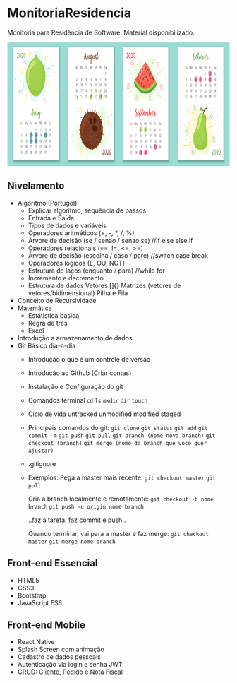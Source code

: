 # MonitoriaResidencia
Monitoria para Residência de Software. Material disponibilizado.

<p align='center'><img src="image/calendario.png" height="280" alt="calendar"></p>

## Nivelamento
* Algoritmo (Portugol)
  * Explicar algoritmo, sequência de passos
  * Entrada e Saída
  * Tipos de dados e variáveis
  * Operadores aritméticos (+, -, *, /, %)
  * Árvore de decisão (se / senao / senao se) //if else else if
  * Operadores relacionais (==, !=, <=, >=)
  * Árvore de decisão (escolha / caso / pare) //switch case break
  * Operadores lógicos (E, OU, NOT)
  * Estrutura de laços (enquanto / para) //while for
  * Incremento e decremento
  * Estrutura de dados Vetores []{} Matrizes (vetores de vetores/bidimensional) Pilha e Fila
* Conceito de Recursividade
* Matemática
  * Estátistica básica
  * Regra de três
  * Excel
* Introdução a armazenamento de dados
* Git Básico dia-a-dia
  * Introdução o que é um controle de versão
  * Introdução ao Github (Criar contas)
  * Instalação e Configuração do git
  * Comandos terminal
    `cd`
    `ls`
    `mkdir`
    `dir`
    `touch`
  * Ciclo de vida untracked unmodified modified staged
  * Principais comandos do git:
    `git clone`
    `git status`
    `git add`
    `git commit -m`
    `git push`
    `git pull`
    `git branch (nome nova branch)`
    `git checkout (branch)`
    `git merge (nome da branch que você quer ajustar)`
  * .gitignore
  * Exemplos:
    Pega a master mais recente:
    `git checkout master`
    `git pull`

    Cria a branch localmente e remotamente:
    `git checkout -b nome branch`
    `git push -u origin nome branch`

    ..faz a tarefa, faz commit e push..

    Quando terminar, vai para a master e faz merge:
    `git checkout master`
    `git merge nome branch`

## Front-end Essencial
* HTML5
* CSS3
* Bootstrap
* JavaScript ES6
  
## Front-end Mobile
* React Native
* Splash Screen com animação
* Cadastro de dados pessoais
* Autenticação via login e senha JWT 
* CRUD: Cliente, Pedido e Nota Fiscal